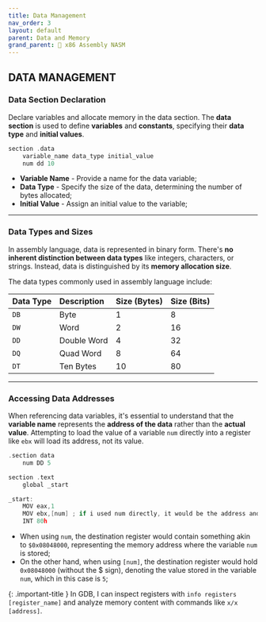 ```yaml
---
title: Data Management
nav_order: 3
layout: default
parent: Data and Memory
grand_parent: 🔲 x86 Assembly NASM
---
```


## **DATA MANAGEMENT**

### **Data Section Declaration**
Declare variables and allocate memory in the data section. The **data section** is used to define **variables** and **constants**, specifying their **data type** and **initial values**.

```c
section .data
    variable_name data_type initial_value
    num dd 10
```

- **Variable Name** - Provide a name for the data variable;
- **Data Type** - Specify the size of the data, determining the number of bytes allocated;
- **Initial Value** - Assign an initial value to the variable;

----

### **Data Types and Sizes**

In assembly language, data is represented in binary form. There's **no inherent distinction between data types** like integers, characters, or strings. Instead, data is distinguished by its **memory allocation size**.

The data types commonly used in assembly language include:

| Data Type   | Description | Size (Bytes) | Size (Bits) |
| :---------- | :---------- | :----------- | :---------- |
| `DB`        | Byte        | 1            | 8           |
| `DW`        | Word        | 2            | 16          |
| `DD`        | Double Word | 4            | 32          |
| `DQ`        | Quad Word   | 8            | 64          |
| `DT`        | Ten Bytes   | 10           | 80          |

----

### **Accessing Data Addresses**

When referencing data variables, it's essential to understand that the **variable name** represents the **address of the data** rather than the **actual value**. Attempting to load the value of a variable `num` directly into a register like `ebx` will load its address, not its value.

```c
.section data
    num DD 5

section .text
    global _start

_start:
    MOV eax,1
    MOV ebx,[num] ; if i used num directly, it would be the address and not the value
    INT 80h
```

- When using `num`, the destination register would contain something akin to `$0x08048000`, representing the memory address where the variable `num` is stored;
- On the other hand, when using `[num]`, the destination register would hold `0x08048000` (without the $ sign), denoting the value stored in the variable `num`, which in this case is `5`;

{: .important-title }
In GDB, I can inspect registers with `info registers [register_name]` and analyze memory content with commands like `x/x [address]`.
